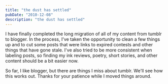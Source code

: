 ```yaml
---
title: "the dust has settled"
pubDate: "2010-12-08"
description: "the dust has settled"
---
```


I have finally completed the long migration of all of my content from tumblr to blogger. In the process, I've taken the opportunity to clean a few things up and to cut some posts that were links to expired contests and other things that have gone stale. I've also tried to be more consistent when labeling posts, so finding my ink reviews, poetry, short stories, and other content should be a bit easier now.

So far, I like blogger, but there are things I miss about tumblr. We'll see how this works out. Thanks for your patience while I moved things around.
